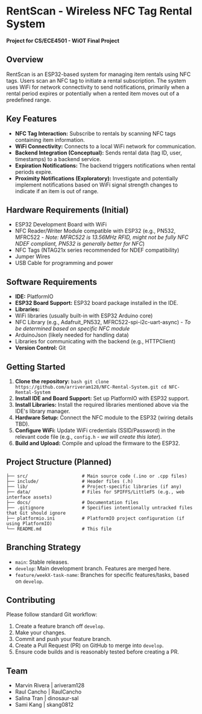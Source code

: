 # RentScan - Wireless NFC Tag Rental System

**Project for CS/ECE4501 - WiOT Final Project**

## Overview

RentScan is an ESP32-based system for managing item rentals using NFC tags. Users scan an NFC tag to initiate a rental subscription. The system uses WiFi for network connectivity to send notifications, primarily when a rental period expires or potentially when a rented item moves out of a predefined range.

## Key Features

*   **NFC Tag Interaction:** Subscribe to rentals by scanning NFC tags containing item information.
*   **WiFi Connectivity:** Connects to a local WiFi network for communication.
*   **Backend Integration (Conceptual):** Sends rental data (tag ID, user, timestamps) to a backend service.
*   **Expiration Notifications:** The backend triggers notifications when rental periods expire.
*   **Proximity Notifications (Exploratory):** Investigate and potentially implement notifications based on WiFi signal strength changes to indicate if an item is out of range.

## Hardware Requirements (Initial)

*   ESP32 Development Board with WiFi
*   NFC Reader/Writer Module compatible with ESP32 (e.g., PN532, MFRC522 - *Note: MFRC522 is 13.56MHz RFID, might not be fully NFC NDEF compliant, PN532 is generally better for NFC*)
*   NFC Tags (NTAG21x series recommended for NDEF compatibility)
*   Jumper Wires
*   USB Cable for programming and power

## Software Requirements

*   **IDE:** PlatformIO
*   **ESP32 Board Support:** ESP32 board package installed in the IDE.
*   **Libraries:**
   *   WiFi libraries (usually built-in with ESP32 Arduino core)
   *   NFC Library (e.g., Adafruit_PN532, MFRC522-spi-i2c-uart-async) - *To be determined based on specific NFC module*
   *   ArduinoJson (likely needed for handling data)
   *   Libraries for communicating with the backend (e.g., HTTPClient)
*   **Version Control:** Git

   ## Getting Started

   1.  **Clone the repository:**
      ```bash
      git clone https://github.com/arriveram128/NFC-Rental-System.git
      cd NFC-Rental-System
      ```
   2.  **Install IDE and Board Support:** Set up PlatformIO with ESP32 support.
   3.  **Install Libraries:** Install the required libraries mentioned above via the IDE's library manager.
   4.  **Hardware Setup:** Connect the NFC module to the ESP32 (wiring details TBD).
   5.  **Configure WiFi:** Update WiFi credentials (SSID/Password) in the relevant code file (e.g., `config.h` - *we will create this later*).
   6.  **Build and Upload:** Compile and upload the firmware to the ESP32.

   ## Project Structure (Planned)

   ```
   ├── src/                    # Main source code (.ino or .cpp files)
   ├── include/                # Header files (.h)
   ├── lib/                    # Project-specific libraries (if any)
   ├── data/                   # Files for SPIFFS/LittleFS (e.g., web interface assets)
   ├── docs/                   # Documentation files
   ├── .gitignore              # Specifies intentionally untracked files that Git should ignore
   ├── platformio.ini          # PlatformIO project configuration (if using PlatformIO)
   └── README.md               # This file
   ```

   ## Branching Strategy

   *   `main`: Stable releases.
   *   `develop`: Main development branch. Features are merged here.
   *   `feature/weekX-task-name`: Branches for specific features/tasks, based on `develop`.

   ## Contributing

   Please follow standard Git workflow:
   1.  Create a feature branch off `develop`.
   2.  Make your changes.
   3.  Commit and push your feature branch.
   4.  Create a Pull Request (PR) on GitHub to merge into `develop`.
   5.  Ensure code builds and is reasonably tested before creating a PR.

   ## Team

   *   Marvin Rivera | ariveram128
   *   Raul Cancho    | RaulCancho
   *   Salina Tran    | dinosaur-sal
   *   Sami Kang      | skang0812
